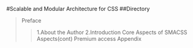 #Scalable and Modular Architecture for CSS
##Directory
>Preface
>>1.About the Author
>>2.Introduction
>Core
>Aspects of SMACSS
>Aspects(cont) Premium access
>Appendix
